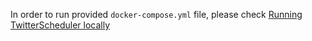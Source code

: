 In order to run provided `docker-compose.yml` file, please check [Running TwitterScheduler locally](../docs/technical-documentation/running-twitter-scheduler-locally.md)